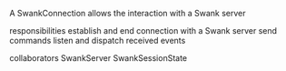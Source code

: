 A SwankConnection allows the interaction with a Swank server

responsibilities
 establish and end connection with a Swank server
 send commands
 listen and dispatch received events

collaborators
 SwankServer
 SwankSessionState
